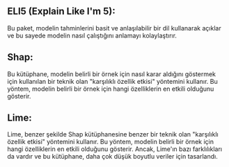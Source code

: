 ## ELI5 (Explain Like I'm 5):
Bu paket, modelin tahminlerini basit ve anlaşılabilir bir dil kullanarak açıklar ve bu sayede modelin nasıl çalıştığını anlamayı kolaylaştırır.
## Shap:
Bu kütüphane, modelin belirli bir örnek için nasıl karar aldığını göstermek için kullanılan bir teknik olan "karşılıklı özellik etkisi" yöntemini kullanır. Bu yöntem, modelin belirli bir örnek için hangi özelliklerin en etkili olduğunu gösterir.
## Lime:
Lime, benzer şekilde Shap kütüphanesine benzer bir teknik olan "karşılıklı özellik etkisi" yöntemini kullanır. Bu yöntem, modelin belirli bir örnek için hangi özelliklerin en etkili olduğunu gösterir. Ancak, Lime'ın bazı farklılıkları da vardır ve bu kütüphane, daha çok düşük boyutlu veriler için tasarlandı.
